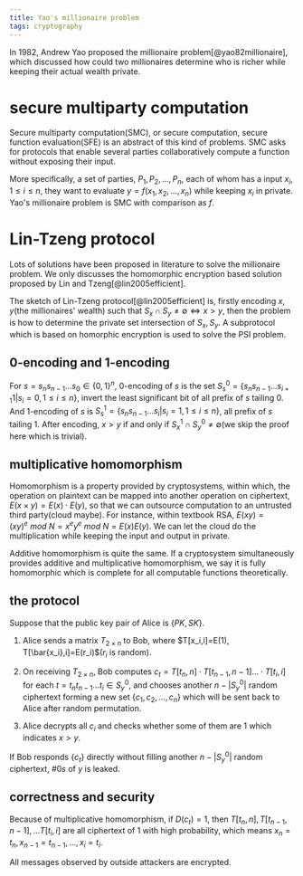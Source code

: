 ```yaml
---
title: Yao's millionaire problem
tags: cryptography
---
```


In 1982, Andrew Yao proposed the millionaire problem[@yao82millionaire], which discussed how could two millionaires determine who is richer while keeping their actual wealth private.

# secure multiparty computation

Secure multiparty computation(SMC), or secure computation, secure function evaluation(SFE) is an abstract of this kind of problems. SMC asks for protocols that enable several parties collaboratively compute a function without exposing their input.

More specifically, a set of parties, $P_1, P_2, ...,P_n$, each of whom has a input $x_i, 1\leq i \leq n$, they want to evaluate $y=f(x_1, x_2, ..., x_n)$ while keeping $x_i$ in private. Yao's millionaire problem is SMC with comparison as $f$.

# Lin-Tzeng protocol

Lots of solutions have been proposed in literature to solve the millionaire problem. We only discusses the homomorphic encryption based solution proposed by Lin and Tzeng[@lin2005efficient].

The sketch of Lin-Tzeng protocol[@lin2005efficient] is, firstly encoding $x,y$(the millionaires' wealth) such that $S_x\cap S_y\neq \emptyset \Leftrightarrow x>y$, then the problem is how to determine the private set intersection of $S_x,S_y$. A subprotocol which is based on homorphic encryption is used to solve the PSI problem.

## 0-encoding and 1-encoding

For $s=s_ns_{n-1}...s_0\in \{0,1\}^n$, 0-encoding of $s$ is the set $S_s^0=\{s_ns_{n-1}...s_{i+1}1|s_i=0, 1\leq i\leq n\}$, invert the least significant bit of all prefix of $s$ tailing 0. And 1-encoding of $s$ is $S_s^1=\{s_ns_{n-1}...s_{i}|s_i=1, 1\leq i\leq n\}$, all prefix of $s$ tailing 1. After encoding, $x\gt y$ if and only if $S_x^1\cap S_y^0\neq \emptyset$(we skip the proof here which is trivial).

## multiplicative homomorphism

Homomorphism is a property provided by cryptosystems, within which, the operation on plaintext can be mapped into another operation on ciphertext, $E(x\times y)=E(x)\cdot E(y)$, so that we can outsource computation to an untrusted third party(cloud maybe). For instance, within textbook RSA, $E(xy)=(xy)^e\ mod\ N=x^e y^e\ mod\ N=E(x)E(y)$. We can let the cloud do the multiplication while keeping the input and output in private.

Additive homomorphism is quite the same. If a cryptosystem simultaneously provides additive and multiplicative homomorphism, we say it is fully homomorphic which is complete for all computable functions theoretically.

## the protocol

Suppose that the public key pair of Alice is $\{PK, SK\}$.

1. Alice sends a matrix $T_{2\times n}$  to Bob, where $T[x_i,i]=E(1), T[\bar{x_i},i]=E(r_i)$($r_i$ is random).

2. On receiving $T_{2\times n}$, Bob computes $c_t=T[t_n,n]\cdot T[t_{n-1},n-1]...\cdot T[t_i, i]$ for each $t=t_nt_{n-1}...t_i\in S_y^0$, and chooses another $n-|S_y^0|$ random ciphertext forming a new set $\{c_1,c_2,...,c_n\}$ which will be sent back to Alice after random permutation.

3. Alice decrypts all $c_i$ and checks whether some of them are $1$ which indicates $x\gt y$.

If Bob responds $\{c_t\}$ directly without filling another $n-|S_y^0|$ random ciphertext, $\#0s$ of $y$ is leaked.

## correctness and security

Because of multiplicative homomorphism, if $D(c_t)=1$, then $T[t_n,n],T[t_{n-1},n-1],...T[t_i, i]$ are all ciphertext of $1$ with high probability, which means $x_n=t_n,x_{n-1}=t_{n-1},...,x_i=t_i$.

All messages observed by outside attackers are encrypted.
